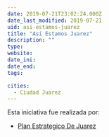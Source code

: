 ```yaml
---
date: 2019-07-21T23:02:24.000Z
date_last_modified: 2019-07-21
uid: asi-estamos-juarez
title: "Así Estamos Juarez"
description: ""
type: 
website: 
date_ini: 
date_end: 
tags:

cities: 
  - Ciudad Juarez
---
```


Esta iniciativa fue realizada por:

- [Plan Estrategico De Juarez](/organizaciones/plan-estrategico-de-juarez)
